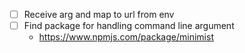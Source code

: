 - [ ] Receive arg and map to url from env
- [ ] Find package for handling command line argument
  - https://www.npmjs.com/package/minimist
